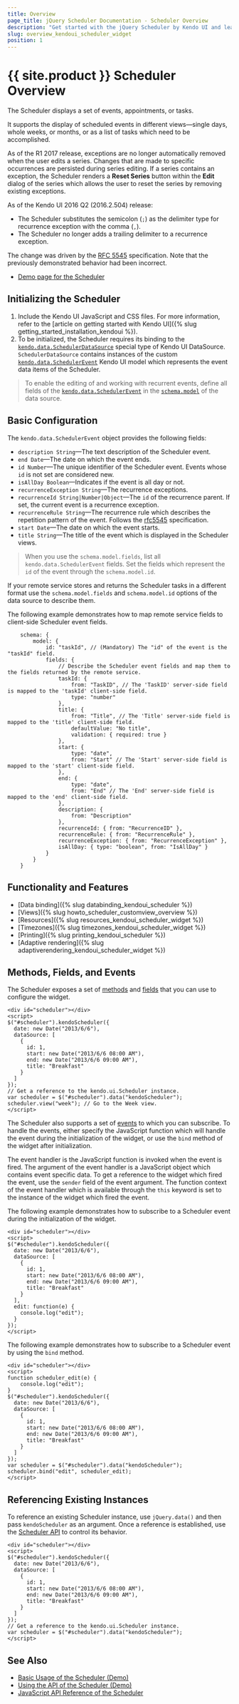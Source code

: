 ```yaml
---
title: Overview
page_title: jQuery Scheduler Documentation - Scheduler Overview
description: "Get started with the jQuery Scheduler by Kendo UI and learn how to initialize the widget and use its events."
slug: overview_kendoui_scheduler_widget
position: 1
---
```


# {{ site.product }} Scheduler Overview

The Scheduler displays a set of events, appointments, or tasks.

It supports the display of scheduled events in different views&mdash;single days, whole weeks, or months, or as a list of tasks which need to be accomplished.

As of the R1 2017 release, exceptions are no longer automatically removed when the user edits a series. Changes that are made to specific occurrences are persisted during series editing. If a series contains an exception, the Scheduler renders a **Reset Series** button within the **Edit** dialog of the series which allows the user to reset the series by removing existing exceptions.

As of the Kendo UI 2016 Q2 (2016.2.504) release:
* The Scheduler substitutes the semicolon (`;`) as the delimiter type for recurrence exception with the comma (`,`).
* The Scheduler no longer adds a trailing delimiter to a recurrence exception.

The change was driven by the [RFC 5545](http://tools.ietf.org/html/rfc5545#page-120) specification. Note that the previously demonstrated behavior had been incorrect.

* [Demo page for the Scheduler](https://demos.telerik.com/kendo-ui/scheduler/index)

## Initializing the Scheduler

1. Include the Kendo UI JavaScript and CSS files. For more information, refer to the [article on getting started with Kendo UI]({% slug getting_started_installation_kendoui %}).
2. To be initialized, the Scheduler requires its binding to the [`kendo.data.SchedulerDataSource`](/api/framework/schedulerdatasource) special type of Kendo UI DataSource. `SchedulerDataSource` contains instances of the custom [`kendo.data.SchedulerEvent`](/api/framework/schedulerevent) Kendo UI model which represents the event data items of the Scheduler.

> To enable the editing of and working with recurrent events, define all fields of the [`kendo.data.SchedulerEvent`](/api/framework/schedulerevent) in the [`schema.model`](/api/framework/datasource#configuration-schema.model) of the data source.

## Basic Configuration

The `kendo.data.SchedulerEvent` object provides the following fields:

* `description String`&mdash;The text description of the Scheduler event.
* `end Date`&mdash;The date on which the event ends.
* `id Number`&mdash;The unique identifier of the Scheduler event. Events whose `id` is not set are considered new.
* `isAllDay Boolean`&mdash;Indicates if the event is all day or not.
* `recurrenceException String`&mdash;The recurrence exceptions.
* `recurrenceId String|Number|Object`&mdash;The `id` of the recurrence parent. If set, the current event is a recurrence exception.
* `recurrenceRule String`&mdash;The recurrence rule which describes the repetition pattern of the event. Follows the [rfc5545](http://tools.ietf.org/html/rfc5545) specification.
* `start Date`&mdash;The date on which the event starts.
* `title String`&mdash;The title of the event which is displayed in the Scheduler views.

> When you use the `schema.model.fields`, list all `kendo.data.SchedulerEvent` fields. Set the fields which represent the `id` of the event through the `schema.model.id`.

If your remote service stores and returns the Scheduler tasks in a different format use the `schema.model.fields` and `schema.model.id` options of the data source to describe them.

The following example demonstrates how to map remote service fields to client-side Scheduler event fields.

        schema: {
            model: {
                id: "taskId", // (Mandatory) The "id" of the event is the "taskId" field.
                fields: {
                    // Describe the Scheduler event fields and map them to the fields returned by the remote service.
                    taskId: {
                        from: "TaskID", // The 'TaskID' server-side field is mapped to the 'taskId' client-side field.
                        type: "number"
                    },
                    title: {
                        from: "Title", // The 'Title' server-side field is mapped to the 'title' client-side field.
                        defaultValue: "No title",
                        validation: { required: true }
                    },
                    start: {
                        type: "date",
                        from: "Start" // The 'Start' server-side field is mapped to the 'start' client-side field.
                    },
                    end: {
                        type: "date",
                        from: "End" // The 'End' server-side field is mapped to the 'end' client-side field.
                    },
                    description: {
                        from: "Description"
                    },
                    recurrenceId: { from: "RecurrenceID" },
                    recurrenceRule: { from: "RecurrenceRule" },
                    recurrenceException: { from: "RecurrenceException" },
                    isAllDay: { type: "boolean", from: "IsAllDay" }
                }
            }
        }

## Functionality and Features

* [Data binding]({% slug databinding_kendoui_scheduler %})
* [Views]({% slug howto_scheduler_customview_overview %})
* [Resources]({% slug resources_kendoui_scheduler_widget %})
* [Timezones]({% slug timezones_kendoui_scheduler_widget %})
* [Printing]({% slug printing_kendoui_scheduler %})
* [Adaptive rendering]({% slug adaptiverendering_kendoui_scheduler_widget %})

## Methods, Fields, and Events

The Scheduler exposes a set of [methods](/api/web/scheduler#methods) and [fields](/api/web/scheduler#fields) that you can use to configure the widget.

    <div id="scheduler"></div>
    <script>
    $("#scheduler").kendoScheduler({
      date: new Date("2013/6/6"),
      dataSource: [
        {
          id: 1,
          start: new Date("2013/6/6 08:00 AM"),
          end: new Date("2013/6/6 09:00 AM"),
          title: "Breakfast"
        }
      ]
    });
    // Get a reference to the kendo.ui.Scheduler instance.
    var scheduler = $("#scheduler").data("kendoScheduler");
    scheduler.view("week"); // Go to the Week view.
    </script>

The Scheduler also supports a set of [events](/api/web/scheduler#events) to which you can subscribe. To handle the events, either specify the JavaScript function which will handle the event during the initialization of the widget, or use the `bind` method of the widget after initialization.

The event handler is the JavaScript function is invoked when the event is fired. The argument of the event handler is a JavaScript object which contains event specific data. To get a reference to the widget which fired the event, use the `sender` field of the event argument. The function context of the event handler which is available through the `this` keyword is set to the instance of the widget which fired the event.

The following example demonstrates how to subscribe to a Scheduler event during the initialization of the widget.

    <div id="scheduler"></div>
    <script>
    $("#scheduler").kendoScheduler({
      date: new Date("2013/6/6"),
      dataSource: [
        {
          id: 1,
          start: new Date("2013/6/6 08:00 AM"),
          end: new Date("2013/6/6 09:00 AM"),
          title: "Breakfast"
        }
      ],
      edit: function(e) {
        console.log("edit");
      }
    });
    </script>

The following example demonstrates how to subscribe to a Scheduler event by using the `bind` method.

    <div id="scheduler"></div>
    <script>
    function scheduler_edit(e) {
        console.log("edit");
    }
    $("#scheduler").kendoScheduler({
      date: new Date("2013/6/6"),
      dataSource: [
        {
          id: 1,
          start: new Date("2013/6/6 08:00 AM"),
          end: new Date("2013/6/6 09:00 AM"),
          title: "Breakfast"
        }
      ]
    });
    var scheduler = $("#scheduler").data("kendoScheduler");
    scheduler.bind("edit", scheduler_edit);
    </script>

## Referencing Existing Instances

To reference an existing Scheduler instance, use `jQuery.data()` and then pass `kendoScheduler` as an argument. Once a reference is established, use the [Scheduler API](/api/javascript/ui/scheduler) to control its behavior.

    <div id="scheduler"></div>
    <script>
    $("#scheduler").kendoScheduler({
      date: new Date("2013/6/6"),
      dataSource: [
        {
          id: 1,
          start: new Date("2013/6/6 08:00 AM"),
          end: new Date("2013/6/6 09:00 AM"),
          title: "Breakfast"
        }
      ]
    });
    // Get a reference to the kendo.ui.Scheduler instance.
    var scheduler = $("#scheduler").data("kendoScheduler");
    </script>

## See Also

* [Basic Usage of the Scheduler (Demo)](https://demos.telerik.com/kendo-ui/scheduler/index)
* [Using the API of the Scheduler (Demo)](https://demos.telerik.com/kendo-ui/scheduler/api)
* [JavaScript API Reference of the Scheduler](/api/javascript/ui/scheduler)
